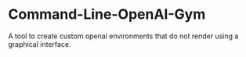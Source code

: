 # Command-Line-OpenAI-Gym
A tool to create custom openai environments that do not render using a graphical interface.
